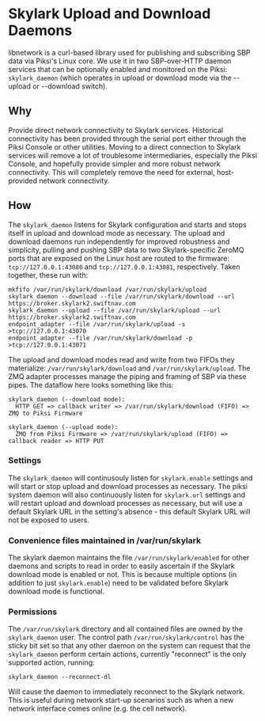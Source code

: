 # Skylark Upload and Download Daemons

libnetwork is a curl-based library used for publishing and subscribing SBP data
via Piksi's Linux core. We use it in two SBP-over-HTTP daemon services that can
be optionally enabled and monitored on the Piksi: `skylark_daemon` (which operates
in upload or download mode via the --upload or --download switch).

## Why

Provide direct network connectivity to Skylark services. Historical connectivity
has been provided through the serial port either through the Piksi Console or
other utilities. Moving to a direct connection to Skylark services will remove a
lot of troublesome intermediaries, especially the Piksi Console, and hopefully
provide simpler and more robust network connectivity. This will completely
remove the need for external, host-provided network connectivity.

## How

The `skylark_daemon` listens for Skylark configuration and starts and stops
itself in upload and download mode as necessary. The upload and download daemons
run independently for improved robustness and simplicity, pulling and pushing
SBP data to two Skylark-specific ZeroMQ ports that are exposed on the Linux host
are routed to the firmware: `tcp://127.0.0.1:43080` and `tcp://127.0.0.1:43081`,
respectively. Taken together, these run with:

```
mkfifo /var/run/skylark/download /var/run/skylark/upload
skylark_daemon --download --file /var/run/skylark/download --url https://broker.skylark2.swiftnav.com
skylark_daemon --upload --file /var/run/skylark/upload --url https://broker.skylark2.swiftnav.com
endpoint_adapter --file /var/run/skylark/upload -s >tcp://127.0.0.1:43070
endpoint_adapter --file /var/run/skylark/download -p >tcp://127.0.0.1:43071
```

The upload and download modes read and write from two FIFOs they materialize:
`/var/run/skylark/download` and `/var/run/skylark/upload`.  The ZMQ adapter
processes manage the piping and framing of SBP via these pipes.  The dataflow
here looks something like this:

```
skylark_daemon (--download mode):
  HTTP GET => callback writer => /var/run/skylark/download (FIFO) => ZMQ to Piksi Firmware

skylark_daemon (--upload mode):
  ZMQ from Piksi Firmware => /var/run/skylark/upload (FIFO) => callback reader => HTTP PUT
```

### Settings

The `skylark_daemon` will continusouly listen for `skylark.enable` settings
and will start or stop upload and download processes as necessary. The piksi
system daemon will also continuously listen for `skylark.url` settings and will
restart upload and download processes as necessary, but will use a default
Skylark URL in the setting's absence - this default Skylark URL will not be
exposed to users.

### Convenience files maintained in /var/run/skylark

The skylark daemon maintains the file `/var/run/skylark/enabled` for other
daemons and scripts to read in order to easily ascertain if the Skylark download
mode is enabled or not. This is because multiple options (in addition to just
`skylark.enable`) need to be validated before Skylark download mode is
functional.

### Permissions

The `/var/run/skylark` directory and all contained files are owned by the
`skylark_daemon` user. The control path `/var/run/skylark/control` has the
sticky bit set so that any other daemon on the system can request that the
`skylark_daemon` perform certain actions, currently "reconnect" is the only
supported action, running:

    skylark_daemon --reconnect-dl
    
Will cause the daemon to immediately reconnect to the Skylark network.  This
is useful during network start-up scenarios such as when a new network interface
comes online (e.g. the cell network).

